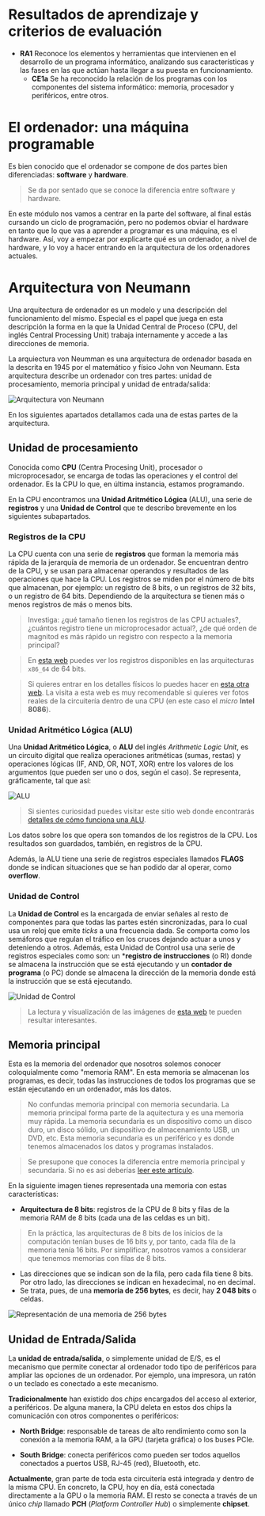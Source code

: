 # Resultados de aprendizaje y criterios de evaluación

- **RA1** Reconoce los elementos y herramientas que intervienen en el desarrollo de un programa informático, analizando sus características y las fases en las que actúan hasta llegar a su puesta en funcionamiento.
  - **CE1a** Se ha reconocido la relación de los programas con los componentes del sistema informático: memoria, procesador y periféricos, entre otros.

# El ordenador: una máquina programable

Es bien conocido que el ordenador se compone de dos partes bien diferenciadas: **software** y **hardware**.

> Se da por sentado que se conoce la diferencia entre software y hardware.

En este módulo nos vamos a centrar en la parte del software, al final estás cursando un ciclo de programación, pero no podemos obviar el hardware en tanto que lo que vas a aprender a programar es una máquina, es el hardware. Así, voy a empezar por explicarte qué es un ordenador, a nivel de hardware, y lo voy a hacer entrando en la arquitectura de los ordenadores actuales.

# Arquitectura von Neumann

Una arquitectura de ordenador es un modelo y una descripción del funcionamiento del mismo. Especial es el papel que juega en esta descripción la forma en la que la Unidad Central de Proceso (CPU, del inglés Central Processing Unit) trabaja internamente y accede a las direcciones de memoria.

La arquiectura von Neumman es una arquitectura de ordenador basada en la descrita en 1945 por el matemático y físico John von Neumann. Esta arquitectura describe un ordenador con tres partes: unidad de procesamiento, memoria principal y unidad de entrada/salida:

![Arquitectura von Neumann](./img/von_neumann.png)

En los siguientes apartados detallamos cada una de estas partes de la arquitectura.

## Unidad de procesamiento

Conocida como **CPU** (Centra Procesing Unit), procesador o microprocesador, se encarga de todas las operaciones y el control del ordenador. Es la CPU lo que, en última instancia, estamos programando.

En la CPU encontramos una **Unidad Aritmético Lógica** (ALU), una serie de **registros** y una **Unidad de Control** que te describo brevemente en los siguientes subapartados.

### Registros de la CPU

La CPU cuenta con una serie de **registros** que forman la memoria más rápida de la jerarquía de memoria de un ordenador. Se encuentran dentro de la CPU, y se usan para almacenar operandos y resultados de las operaciones que hace la CPU. Los registros se miden por el número de bits que almacenan, por ejemplo: un registro de 8 bits, o un registros de 32 bits, o un registro de 64 bits. Dependiendo de la arquitectura se tienen más o menos registros de más o menos bits.

> Investiga: ¿qué tamaño tienen los registros de las CPU actuales?, ¿cuántos registro tiene un microprocesador actual?, ¿de qué orden de magnitod es más rápido un registro con respecto a la memoria principal?

> En [esta web](https://wiki.osdev.org/CPU_Registers_x86-64) puedes ver los registros disponibles en las arquitecturas `x86_64` de 64 bits.

> Si quieres entrar en los detalles físicos lo puedes hacer en [esta otra web](http://www.righto.com/2020/07/the-intel-8086-processors-registers.html). La visita a esta web es muy recomendable si quieres ver fotos reales de la circuitería dentro de una CPU (en este caso el *micro* **Intel 8086**).

### Unidad Aritmético Lógica (ALU)

Una **Unidad Aritmético Lógica**, o **ALU** del inglés *Arithmetic Logic Unit*, es un circuito digital que realiza operaciones aritméticas (sumas, restas) y operaciones lógicas (IF, AND, OR, NOT, XOR) entre los valores de los argumentos (que pueden ser uno o dos, según el caso). Se representa, gráficamente, tal que así:

![ALU](./img/alu_simbolo.png)

> Si sientes curiosidad puedes visitar este sitio web donde encontrarás [detalles de cómo funciona una ALU](https://hardzone.es/reportajes/que-es/alu/).

Los datos sobre los que opera son tomandos de los registros de la CPU. Los resultados son guardados, también, en registros de la CPU.

Además, la ALU tiene una serie de registros especiales llamados **FLAGS** donde se indican situaciones que se han podido dar al operar, como **overflow**.

### Unidad de Control

La **Unidad de Control** es la encargada de enviar señales al resto de componentes para que todas las partes estén sincronizadas, para lo cual usa un reloj que emite *ticks* a una frecuencia dada. Se comporta como los semáforos que regulan el tráfico en los cruces dejando actuar a unos y deteniendo a otros. Además, esta Unidad de Control usa una serie de registros especiales como son: un ***registro de instrucciones** (o RI) donde se almacena la instrucción que se está ejecutando y un **contador de programa** (o PC) donde se almacena la dirección de la memoria donde está la instrucción que se está ejecutando.

![Unidad de Control](./img/unidad_control.png)

> La lectura y visualización de las imágenes de [esta web](http://www.righto.com/2020/06/a-look-at-die-of-8086-processor.html) te pueden resultar interesantes.

## Memoria principal

Esta es la memoria del ordenador que nosotros solemos conocer coloquialmente como "memoria RAM". En esta memoria se almacenan los programas, es decir, todas las instrucciones de todos los programas que se están ejecutando en un ordenador, más los datos.

> No confundas memoria principal con memoria secundaria. La memoria principal forma parte de la aquitectura y es una memoria muy rápida. La memoria secundaria es un dispositivo como un disco duro, un disco sólido, un dispositivo de almacenamiento USB, un DVD, etc. Esta memoria secundaria es un periférico y es donde tenemos almacenados los datos y programas instalados.

> Se presupone que conoces la diferencia entre memoria principal y secundaria. Si no es así deberías [leer este artículo](https://www.geeksforgeeks.org/difference-between-primary-and-secondary-memory/).

En la siguiente imagen tienes representada una memoria con estas características:

- **Arquitectura de 8 bits**: registros de la CPU de 8 bits y filas de la memoria RAM de 8 bits (cada una de las celdas es un bit).

> En la práctica, las arquitecturas de 8 bits de los inicios de la computación tenían buses de 16 bits y, por tanto, cada fila de la memoria tenía 16 bits. Por simplificar, nosotros vamos a considerar que tenemos memorias con filas de 8 bits.

- Las direcciones que se indican son de la fila, pero cada fila tiene 8 bits. Por otro lado, las direcciones se indican en hexadecimal, no en decimal.
- Se trata, pues, de una **memoria de 256 bytes**, es decir, hay **2 048 bits** o celdas.

![Representación de una memoria de 256 bytes](./img/memoria_256bytes.png)

## Unidad de Entrada/Salida

La **unidad de entrada/salida**, o simplemente unidad de E/S, es el mecanismo que permite conectar al ordenador todo tipo de periféricos para ampliar las opciones de un ordenador. Por ejemplo, una impresora, un ratón o un teclado es conectado a este mecanismo.

**Tradicionalmente** han existido dos *chips* encargados del acceso al exterior, a periféricos. De alguna manera, la CPU deleta en estos dos chips la comunicación con otros componentes o periféricos:

- **North Bridge**: responsable de tareas de alto rendimiento como son la conexión a la memoria RAM, a la GPU (tarjeta gráfica) o los buses PCIe.

- **South Bridge**: conecta periféricos como pueden ser todos aquellos conectados a puertos USB, RJ-45 (red), Bluetooth, etc.

**Actualmente**, gran parte de toda esta circuitería está integrada y dentro de la misma CPU. En concreto, la CPU, hoy en día, está conectada directamente a la GPU o la memoria RAM. El resto se conecta a través de un único *chip* llamado **PCH** (*Platform Controller Hub*) o simplemente **chipset**.
